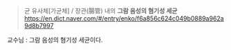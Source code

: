 > 균 유사체[가균체] / 장관(腸管) 내의 **그람 음성의 혐기성 세균**
> https://en.dict.naver.com/#/entry/enko/f6a856c624c049b0889a962a9d8b7997
> 

교수님 : 그람 음성의 혐기성 세균이다.